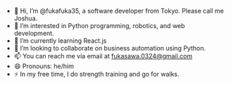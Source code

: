 - 👋 Hi, I’m @fukafuka35, a software developer from Tokyo. Please call me Joshua.
- 👀 I’m interested in Python programming, robotics, and web development.
- 🌱 I’m currently learning React.js
- 💞️ I’m looking to collaborate on business automation using Python.
- 📫 You can reach me via email at fukasawa.0324@gmail.com
- 😄 Pronouns: he/him
- ⚡ In my free time, I do strength training and go for walks.

<!---
fukafuka35/fukafuka35 is a ✨ special ✨ repository because its `README.md` (this file) appears on your GitHub profile.
You can click the Preview link to take a look at your changes.
--->

